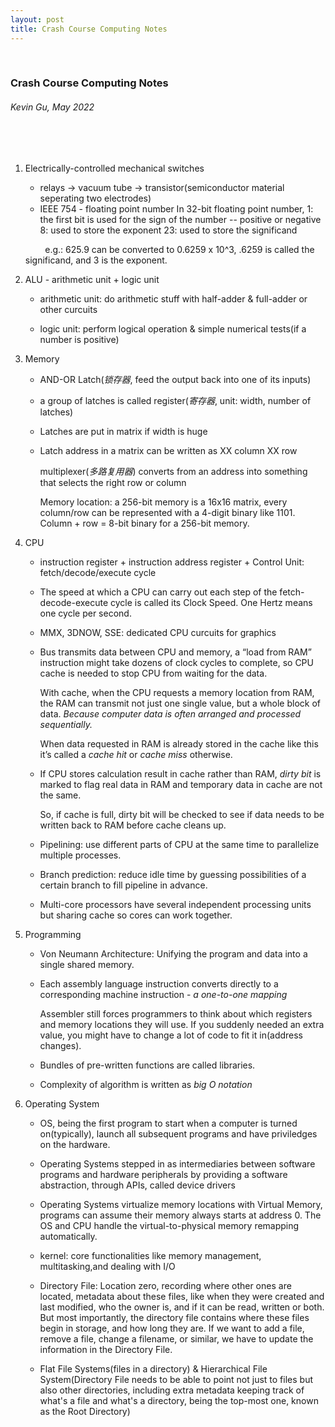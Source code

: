 ```yaml
---
layout: post
title: Crash Course Computing Notes
---
```


<br>

### Crash Course Computing Notes

###### Kevin Gu, May 2022
<br><br>

1. Electrically-controlled mechanical switches
   
   - relays -> vacuum tube -> transistor(semiconductor material seperating two electrodes)
      <!--excerpt-->
   - IEEE 754 - floating point number 
     In 32-bit floating point number,
     1: the first bit is used for the sign of the number -- positive or negative
     8: used to store the exponent
     23: used to store the significand
   
           e.g.: 625.9 can be converted to 0.6259 x 10^3, .6259 is called the significand, and 3 is the exponent.

2. ALU - arithmetic unit + logic unit
   
   - arithmetic unit: do arithmetic stuff with half-adder & full-adder or other curcuits
   
   - logic unit: perform logical operation & simple numerical tests(if a number is positive)

3. Memory
   
   - AND-OR Latch(*锁存器*, feed the output back into one of its inputs)
   
   - a group of latches is called register(*寄存器*, unit: width, number of latches)
   
   - Latches are put in matrix if width is huge
   
   - Latch address in a matrix can be written as XX column XX row
     
     multiplexer(*多路复用器*) converts from an address into something that selects the right row or column
     
     Memory location: a 256-bit memory is a 16x16 matrix, every column/row can be represented with a 4-digit binary like 1101. Column + row = 8-bit binary for a 256-bit memory.

4. CPU
   
   - instruction register + instruction address register + Control Unit: fetch/decode/execute cycle
   
   - The speed at which a CPU can carry out each step of the fetch-decode-execute cycle is called its Clock Speed. One Hertz means one cycle per second.
   
   - MMX, 3DNOW, SSE: dedicated CPU curcuits for graphics
   
   - Bus transmits data between CPU and memory, a “load from RAM” instruction might take dozens of clock cycles to complete, so CPU cache is needed to stop CPU from waiting for the data.
     
     With cache, when the CPU requests a memory location from RAM, the RAM can transmit not just one single value, but a whole block of data. *Because computer data is often arranged and processed sequentially.*
     
     When data requested in RAM is already stored in the cache like this it’s called a *cache hit* or *cache miss* otherwise.
   
   - If CPU stores calculation result in cache rather than RAM, *dirty bit* is marked to flag real data in RAM and temporary data in cache are not the same.
     
     So, if cache is full, dirty bit will be checked to see if data needs to be written back to RAM before cache cleans up.
   
   - Pipelining: use different parts of CPU at the same time to parallelize multiple processes.
   
   - Branch prediction: reduce idle time by guessing possibilities of a certain branch  to fill pipeline in advance.
   
   - Multi-core processors have several independent processing units but sharing cache so cores can work together.

5. Programming
   
   - Von Neumann Architecture: Unifying the program and data into a single shared memory.
   
   - Each assembly language instruction converts directly to a corresponding machine instruction - *a one-to-one mapping*
     
     Assembler still forces programmers to think about which registers and memory locations they will use. If you suddenly needed an extra value, you might have to change a lot of code to fit it in(address changes).
   
   - Bundles of pre-written functions are called libraries.
   
   - Complexity of algorithm is written as *big O notation*

6. Operating System
   
   - OS, being the first program to start when a computer is turned on(typically), launch all subsequent programs and have priviledges on the hardware.
   
   - Operating Systems stepped in as intermediaries between software programs and hardware peripherals by providing a software abstraction, through APIs, called device drivers
   
   - Operating Systems virtualize memory locations with Virtual Memory, programs can assume their memory always starts at address 0. The OS and CPU handle the virtual-to-physical memory remapping automatically.
   
   - kernel: core functionalities like memory management, multitasking,and dealing with I/O
   
   - Directory File: Location zero, recording where other ones are located, metadata about these files, like when they were created and last modified, who the owner is, and if it can be read, written or both. 
     But most importantly, the directory file contains where these files begin in storage, and how long they are. If we want to add a file, remove a file, change a filename, or similar, we have to update the information in the Directory File.
   
   - Flat File Systems(files in a directory) & Hierarchical File System(Directory File needs to be able to point not just to files but also other directories, including extra metadata keeping track of what's a file and what's a directory, being the top-most one, known as the Root Directory)

